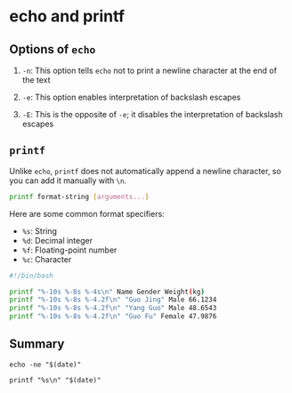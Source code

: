 # echo and printf

## Options of `echo`

1. `-n`: This option tells `echo` not to print a newline character at the end of the text

2. `-e`: This option enables interpretation of backslash escapes

3. `-E`: This is the opposite of `-e`; it disables the interpretation of backslash escapes

## `printf`

 Unlike `echo`, `printf` does not automatically append a newline character, so you can add it manually with `\n`.

```bash
printf format-string [arguments...]
```
Here are some common format specifiers:
- `%s`: String
- `%d`: Decimal integer
- `%f`: Floating-point number
- `%c`: Character

```bash
#!/bin/bash

printf "%-10s %-8s %-4s\n" Name Gender Weight(kg)
printf "%-10s %-8s %-4.2f\n" "Guo Jing" Male 66.1234
printf "%-10s %-8s %-4.2f\n" "Yang Guo" Male 48.6543
printf "%-10s %-8s %-4.2f\n" "Guo Fu" Female 47.9876
```

## Summary 

```shell
echo -ne "$(date)"
```

```shell
printf "%s\n" "$(date)"
```
